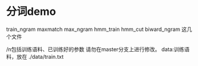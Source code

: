 # 分词demo
train_ngram
maxmatch
max_ngram
hmm_train
hmm_cut
biward_ngram
这几个文件

/n包括训练语料、已训练好的参数
请勿在master分支上进行修改。
data:训练语料，放在 ./data/train.txt
